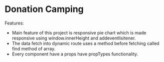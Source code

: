 # Donation Camping

Features:

- Main feature of this project is responsive pie chart which is made responsive using window.innerHeight and addeventlisitener.
- The data fetch into dynamic route uses a method before fetching called find method of array.
- Every component have a props have propTypes functionality.
